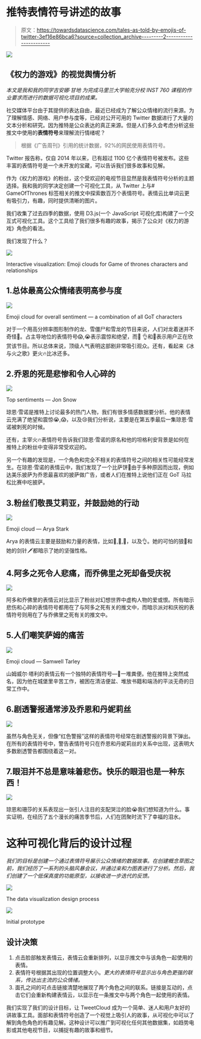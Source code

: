 # 推特表情符号讲述的故事

> 原文：<https://towardsdatascience.com/tales-as-told-by-emojis-of-twitter-3ef16e86bca6?source=collection_archive---------2----------------------->

![](img/4d7d3f0dca25424b1c810aab1549e142.png)

## 《权力的游戏》的视觉舆情分析

*本文是我和我的同学吉安娜·甘地* *为完成马里兰大学帕克分校 INST 760 课程的作业要求而进行的数据可视化项目的成果。*

社交媒体平台由于其提供的表达自由，最近已经成为了解公众情绪的流行来源。为了理解情感、网络、用户参与度等，已经对公开可用的 Twitter 数据进行了大量的文本分析和研究。因为推特是公众表达的真正来源。但是人们多久会考虑分析这些推文中使用的**表情符号**来理解流行情绪呢？

> 根据《广告周刊》引用的统计数据，92%的网民使用表情符号。

Twitter 报告称，仅自 2014 年以来，已有超过 1100 亿个表情符号被发布。这些丰富的表情符号是一个未开发的宝藏，可以告诉我们很多故事和见解。

作为《权力的游戏》的粉丝，这个受欢迎的电视节目显然是我表情符号分析的主题选择。我和我的同学决定创建一个可视化工具，从 Twitter 上与# GameOfThrones 标签相关的推文中探索数百万个表情符号。表情云比单词云更有吸引力，有趣，同时提供清晰的图片。

我们收集了过去四季的数据，使用 D3.js(一个 JavaScript 可视化库)构建了一个交互式可视化工具。这个工具给了我们很多有趣的故事，揭示了公众对《权力的游戏》角色的看法。

我们发现了什么？

![](img/d1b74005c137336beb062bc48254986a.png)

Interactive visualization: Emoji clouds for Game of thrones characters and relationships

## 1.总体最高公众情绪表明高参与度

![](img/8f7ca06ca4461383e81313bc9570ed37.png)

Emoji cloud for overall sentiment — a combination of all GoT characters

对于一个用高分辨率图形制作的龙、雪僵尸和雪龙的节目来说，人们对龙着迷并不奇怪🐉。占主导地位的表情符号😱,😭表示震惊和绝望，而👏 👌和🙌表示用户正在欣赏该节目。所以总体来说，顶级人气表明这部剧非常吸引观众。还有，看起来《冰与火之歌》更火🔥比冰还多。

## 2.乔恩的死是悲惨和令人心碎的

![](img/608a797b683c815c26618d266b79574a.png)

Top sentiments — Jon Snow

琼恩·雪诺是推特上讨论最多的热门人物，我们有很多情感数据要分析。他的表情云充满了绝望和震惊😭,😱，以及😢我们分析说，主要是在第五季最后一集琼恩·雪诺被刺死的时候。

还有，主宰火🔥表情符号告诉我们琼恩·雪诺的原名和他的坦格利安背景是如何在推特上的粉丝中变得非常受欢迎的。

另一个有趣的发现是，一个角色和完全不相关的表情符号之间的相关性可能经常发生。在琼恩·雪诺的表情云中，我们发现了一个比萨饼🍕由于多种原因而出现，例如达美乐披萨为乔恩最喜欢的披萨做广告，或者人们在推特上说他们正在 GoT 马拉松比赛中吃披萨。

## 3.粉丝们敬畏艾莉亚，并鼓励她的行动

![](img/8ba5cab3b91199c53bc1cb2d169afc6c.png)

Emoji cloud — Arya Stark

Arya 的表情云主要是鼓励和力量的表情，比如🙌,👏,💪，以及👌。她的可怕的狼🐺和她的剑针🗡都暗示了她的坚强性格。

## 4.阿多之死令人悲痛，而乔佛里之死却备受庆祝

![](img/de073d7b2b29bba74541889882f15a38.png)

阿多和乔佛里的表情云对比显示了粉丝对幻想世界中虚构人物的爱或恨。所有暗示悲伤和心碎的表情符号都用在了与阿多之死有关的推文中，而暗示派对和庆祝的表情符号则用在了与乔佛里之死有关的推文中。

## 5.人们嘲笑萨姆的痛苦

![](img/bba723709dcc984618ee64b323553e27.png)

Emoji cloud — Samwell Tarley

山姆威尔·塔利的表情云有一个独特的表情符号—💩一堆粪便。他在推特上突然成名，因为他在城堡里辛苦工作，被困在清洁便盆、堆放书籍和端汤的平淡无奇的日常工作中。

## 6.剧透警报通常涉及乔恩和丹妮莉丝

![](img/d1e55769a362a416cdac87f4e226c70c.png)

虽然与角色无关，但像“红色警报”这样的表情符号经常在剧透警报的背景下弹出。在所有的表情符号中，警告表情符号只在乔恩和丹妮莉丝的关系中出现，这表明大多数剧透警告都围绕着这一对。

## 7.眼泪并不总是意味着悲伤。快乐的眼泪也是一种东西！

![](img/ac155eea7dd216089bc697d1d826035a.png)

琼恩和珊莎的关系表现出一张引人注目的支配哭泣的脸😭我们想知道为什么。事实证明，在经历了五个漫长的痛苦季节后，人们在团聚时流下了幸福的泪水。

# 这种可视化背后的设计过程

*我们的目标是创建一个通过表情符号展示公众情绪的数据故事。在创建概念草图之前，我们经历了一系列的头脑风暴会议，并通过亲和力图表进行了分析。然后，我们创建了一个低保真度的功能原型，以接收进一步迭代的反馈。*

![](img/cd144c2928c02436d9757acadedb116f.png)

The data visualization design process

![](img/8dec2ef0197553bcfa77f7650f6eed04.png)

Initial prototype

## 设计决策

1.  点击脸部触发表情云，表情云会重新排列，以显示推文中与该角色一起使用的表情。
2.  表情符号根据其出现的位置调整大小。*更大的表情符号显示出与角色更强的联系，传达出主流的公众情绪。*
3.  面孔之间的可点击链接清楚地展现了两个角色之间的联系。链接是互动的，点击它们会重新构建表情云，以显示在一条推文中与两个角色一起使用的表情。

我们实现了我们的设计目标，让 TweetCloud 成为一个简单、迷人和用户友好的讲故事工具。面部和表情符号创造了一个视觉上吸引人的故事，从可视化中可以了解到角色角色的有趣见解。这种设计可以推广到可视化任何其他数据集，如趋势电影或其他电视节目，以捕捉有趣的故事和细节。